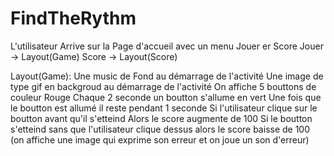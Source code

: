 FindTheRythm
============

L'utilisateur Arrive sur la Page d'accueil avec un menu Jouer er Score
Jouer -> Layout(Game)
Score -> Layout(Score)

Layout(Game):
Une music de Fond au démarrage de l'activité
Une image de type gif en backgroud au démarrage de l'activité
On affiche 5 bouttons de couleur Rouge
Chaque 2 seconde un boutton s'allume en vert
Une fois que le boutton est allumé il reste pendant 1 seconde
Si l'utilisateur clique sur le boutton avant qu'il s'etteind Alors le score augmente de 100 
Si le boutton s'etteind sans que l'utilisateur clique dessus alors le score baisse de 100
(on affiche une image qui exprime son erreur et on joue un son d'erreur)
